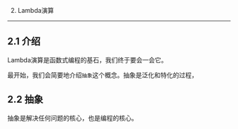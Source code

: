 2. Lambda演算
---

## 2.1 介绍
Lambda演算是函数式编程的基石，我们终于要会一会它。

最开始，我们会简要地介绍`抽象`这个概念。抽象是泛化和特化的过程，


## 2.2 抽象
抽象是解决任何问题的核心，也是编程的核心。
